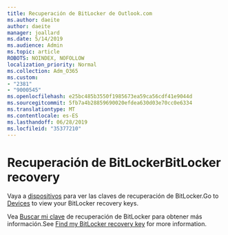 ```yaml
---
title: Recuperación de BitLocker de Outlook.com
ms.author: daeite
author: daeite
manager: joallard
ms.date: 5/14/2019
ms.audience: Admin
ms.topic: article
ROBOTS: NOINDEX, NOFOLLOW
localization_priority: Normal
ms.collection: Adm_O365
ms.custom:
- "2381"
- "9000545"
ms.openlocfilehash: e25bc485b3550f1985673ea59ca56cdf41e9044d
ms.sourcegitcommit: 5fb7a4b28859690020efdea630d03e70cc0e6334
ms.translationtype: MT
ms.contentlocale: es-ES
ms.lasthandoff: 06/28/2019
ms.locfileid: "35377210"
---
```

# <a name="bitlocker-recovery"></a><span data-ttu-id="01c7d-102">Recuperación de BitLocker</span><span class="sxs-lookup"><span data-stu-id="01c7d-102">BitLocker recovery</span></span>

<span data-ttu-id="01c7d-103">Vaya a [dispositivos](https://account.microsoft.com/devices/recoverykey) para ver las claves de recuperación de BitLocker.</span><span class="sxs-lookup"><span data-stu-id="01c7d-103">Go to [Devices](https://account.microsoft.com/devices/recoverykey) to view your BitLocker recovery keys.</span></span>

<span data-ttu-id="01c7d-104">Vea [Buscar mi clave](https://support.microsoft.com/help/4026181) de recuperación de BitLocker para obtener más información.</span><span class="sxs-lookup"><span data-stu-id="01c7d-104">See [Find my BitLocker recovery key](https://support.microsoft.com/help/4026181) for more information.</span></span>